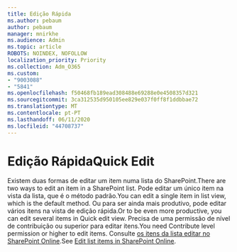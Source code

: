 ```yaml
---
title: Edição Rápida
ms.author: pebaum
author: pebaum
manager: mnirkhe
ms.audience: Admin
ms.topic: article
ROBOTS: NOINDEX, NOFOLLOW
localization_priority: Priority
ms.collection: Adm_O365
ms.custom:
- "9003088"
- "5841"
ms.openlocfilehash: f50468fb189ead308488e69288e0e4508357d321
ms.sourcegitcommit: 3ca312535d950105ee829e037f0ff8f1ddbbae72
ms.translationtype: MT
ms.contentlocale: pt-PT
ms.lasthandoff: 06/11/2020
ms.locfileid: "44708737"
---
```

# <a name="quick-edit"></a><span data-ttu-id="1412f-102">Edição Rápida</span><span class="sxs-lookup"><span data-stu-id="1412f-102">Quick Edit</span></span>

<span data-ttu-id="1412f-103">Existem duas formas de editar um item numa lista do SharePoint.</span><span class="sxs-lookup"><span data-stu-id="1412f-103">There are two ways to edit an item in a SharePoint list.</span></span> <span data-ttu-id="1412f-104">Pode editar um único item na vista da lista, que é o método padrão.</span><span class="sxs-lookup"><span data-stu-id="1412f-104">You can edit a single item in list view, which is the default method.</span></span> <span data-ttu-id="1412f-105">Ou para ser ainda mais produtivo, pode editar vários itens na vista de edição rápida.</span><span class="sxs-lookup"><span data-stu-id="1412f-105">Or to be even more productive, you can edit several items in Quick edit view.</span></span> <span data-ttu-id="1412f-106">Precisa de uma permissão de nível de contribuição ou superior para editar itens.</span><span class="sxs-lookup"><span data-stu-id="1412f-106">You need Contribute level permission or higher to edit items.</span></span> <span data-ttu-id="1412f-107">Consulte [os itens da lista editar no SharePoint Online](https://support.microsoft.com/office/dac1a1c3-a80b-4082-ba57-715cf613d0f7).</span><span class="sxs-lookup"><span data-stu-id="1412f-107">See [Edit list items in SharePoint Online](https://support.microsoft.com/office/dac1a1c3-a80b-4082-ba57-715cf613d0f7).</span></span>
